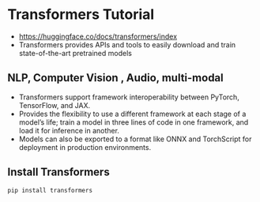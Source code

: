 # Transformers Tutorial

* https://huggingface.co/docs/transformers/index
* Transformers provides APIs and tools to easily download and train state-of-the-art pretrained models

## NLP, Computer Vision , Audio, multi-modal

* Transformers support framework interoperability between PyTorch, TensorFlow, and JAX.
* Provides the flexibility to use a different framework at each stage of a model’s life; train a model in three lines of code in one framework, and load it for inference in another.
* Models can also be exported to a format like ONNX and TorchScript for deployment in production environments.

## Install Transformers

```
pip install transformers
```

